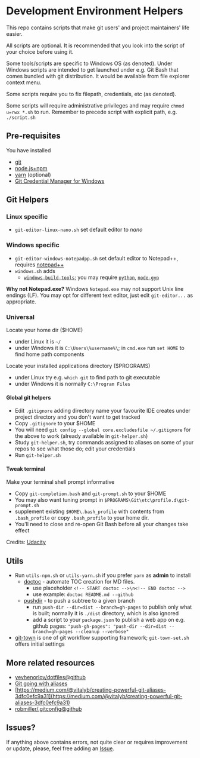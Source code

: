 # Development Environment Helpers

This repo contains scripts that make git users'
and project maintainers' life easier.

All scripts are optional. It is recommended that you look
into the script of your choice before using it.

Some tools/scripts are specific to Windows OS (as denoted).
Under Windows scripts are intended to get launched under
e.g. Git Bash that comes bundled with git distribution.
It would be available from file explorer context menu.

Some scripts require you to fix filepath, credentials, etc
(as denoted).

Some scripts will require administrative privileges
and may require `chmod u=rwx *.sh` to run.
Remember to precede script with explicit path, e.g. `./script.sh`

## Pre-requisites

You have installed
 * [git](https://git-scm.com/downloads)
 * [node.js+npm](https://nodejs.org/en/download/)
 * [yarn](https://yarnpkg.com/en/docs/install) (optional)
 * [Git Credential Manager for Windows](https://github.com/Microsoft/Git-Credential-Manager-for-Windows/releases)

## Git Helpers

### Linux specific

 * `git-editor-linux-nano.sh` set default editor to _nano_

### Windows specific

 * `git-editor-windows-notepadpp.sh` set default editor to Notepad++,
   requires [notepad++](https://notepad-plus-plus.org/download/)
 * `windows.sh` adds
   - [`windows-build-tools`](https://github.com/felixrieseberg/windows-build-tools);
     you may require
     [`python`](https://www.python.org/download/releases/2.7/),
     [`node-gyp`](https://github.com/nodejs/node-gyp#on-windows)

**Why not Notepad.exe?** Windows `Notepad.exe` may not support Unix line
endings (LF). You may opt for different text editor, just edit
`git-editor...` as appropriate.

### Universal

Locate your home dir ($HOME)
 * under Linux it is `~/`
 * under Windows it is `C:\Users\%username%\`;
   in `cmd.exe` run `set HOME` to find home path components

Locate your installed applications directory ($PROGRAMS)
 * under Linux try e.g. `which git` to find path to git executable
 * under Windows it is normally `C:\Program Files`

#### Global git helpers
 * Edit `.gitignore` adding directory name your favourite IDE
   creates under project directory and you don't want to get tracked
 * Copy `.gitignore` to your $HOME
 * You will need `git config --global core.excludesfile ~/.gitignore`
   for the above to work (already available in `git-helper.sh`)
 * Study `git-helper.sh`, try commands assigned to aliases
   on some of your repos to see what those do; edit your credentials
 * Run `git-helper.sh`

#### Tweak terminal

Make your terminal shell prompt informative

 * Copy `git-completion.bash` and `git-prompt.sh` to your $HOME
 * You may also want tuning prompt in
   `$PROGRAMS\Git\etc\profile.d\git-prompt.sh`
 * supplement existing `$HOME\.bash_profile` with contents
   from `.bash_profile` or
   copy `.bash_profile` to your home dir.
 * You'll need to close and re-open Git Bash before all your changes take effect

Credits:
[Udacity](https://classroom.udacity.com/courses/ud775/lessons/2980038599/concepts/33417185870923)

## Utils

 * Run `utils-npm.sh` or `utils-yarn.sh` if you prefer `yarn`
   as **admin** to install
   - [doctoc](https://github.com/thlorenz/doctoc) -
     automate TOC creation for MD files.
     - use placeholder `<!-- START doctoc -->\n<!-- END doctoc -->`
     - use example: `doctoc README.md --github`
   - [pushdir](https://www.npmjs.com/package/push-dir) -
     to push a subtree to a given branch
     - run `push-dir --dir=dist --branch=gh-pages` to publish only
       what is built; normally it is `./dist` directory, which
       is also ignored
     - add a script to your `package.json` to publish a web app
       on e.g. github pages:
       `"push-gh-pages": "push-dir --dir=dist --branch=gh-pages --cleanup --verbose"`
 * [git-town](http://www.git-town.com/install.html) is
   one of git workflow supporting framework;
   `git-town-set.sh` offers initial settings

## More related resources

 * [yevhenorlov/dotfiles@github](https://github.com/yevhenorlov/dotfiles)
 * [Git going with aliases](https://hackernoon.com/git-going-with-aliases-a9706e23fa9c)
 * [https://medium.com/@vitalyb/creating-powerful-git-aliases-3dfc0efc9a31](https://medium.com/@vitalyb/creating-powerful-git-aliases-3dfc0efc9a31)
 * [robmiller/.gitconfig@github](https://gist.github.com/robmiller/6018582)

## Issues?

 If anything above contains errors, not quite clear or requires
 improvement or update, please, feel free adding an
 [Issue](https://github.com/OleksiyRudenko/dev-env/issues).
